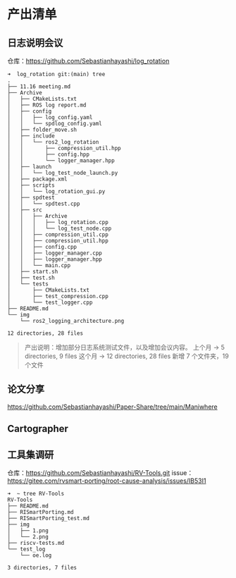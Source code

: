 # 产出清单

## 日志说明会议

仓库：https://github.com/Sebastianhayashi/log_rotation


```
➜  log_rotation git:(main) tree
.
├── 11.16 meeting.md
├── Archive
│   ├── CMakeLists.txt
│   ├── ROS log report.md
│   ├── config
│   │   ├── log_config.yaml
│   │   └── spdlog_config.yaml
│   ├── folder_move.sh
│   ├── include
│   │   └── ros2_log_rotation
│   │       ├── compression_util.hpp
│   │       ├── config.hpp
│   │       └── logger_manager.hpp
│   ├── launch
│   │   └── log_test_node_launch.py
│   ├── package.xml
│   ├── scripts
│   │   └── log_rotation_gui.py
│   ├── spdtest
│   │   └── spdtest.cpp
│   ├── src
│   │   ├── Archive
│   │   │   ├── log_rotation.cpp
│   │   │   └── log_test_node.cpp
│   │   ├── compression_util.cpp
│   │   ├── compression_util.hpp
│   │   ├── config.cpp
│   │   ├── logger_manager.cpp
│   │   ├── logger_manager.hpp
│   │   └── main.cpp
│   ├── start.sh
│   ├── test.sh
│   └── tests
│       ├── CMakeLists.txt
│       ├── test_compression.cpp
│       └── test_logger.cpp
├── README.md
└── img
    └── ros2_logging_architecture.png

12 directories, 28 files
```

> 产出说明：增加部分日志系统测试文件，以及增加会议内容。
> 上个月 -> 5 directories, 9 files
> 这个月 -> 12 directories, 28 files
> 新增 7 个文件夹，19 个文件

## 论文分享

https://github.com/Sebastianhayashi/Paper-Share/tree/main/Maniwhere

## Cartographer



## 工具集调研

仓库：https://github.com/Sebastianhayashi/RV-Tools.git
issue：https://gitee.com/rvsmart-porting/root-cause-analysis/issues/IB53I1

```
➜  ~ tree RV-Tools
RV-Tools
├── README.md
├── RISmartPorting.md
├── RISmartPorting_test.md
├── img
│   ├── 1.png
│   └── 2.png
├── riscv-tests.md
└── test_log
    └── oe.log

3 directories, 7 files
```